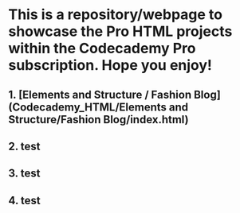 # This is a repository/webpage to showcase the Pro HTML projects within the Codecademy Pro subscription. Hope you enjoy!

## 1. [Elements and Structure / Fashion Blog](Codecademy_HTML/Elements and Structure/Fashion Blog/index.html)

## 2. test

## 3. test

## 4. test
